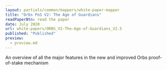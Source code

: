 ```yaml
---
layout: partials/common/mappers/white-paper-mapper
title: "Orbs PoS V2: The Age of Guardians"
readPaperBtn: read the paper
date: July 2020
url: white-papers/ORBS_V2-The-Age-of-Guardians_V2.5
published: "Published"
preview:
  - preview.md
---
```


An overview of all the major features in the new and improved Orbs proof-of-stake mechanism

